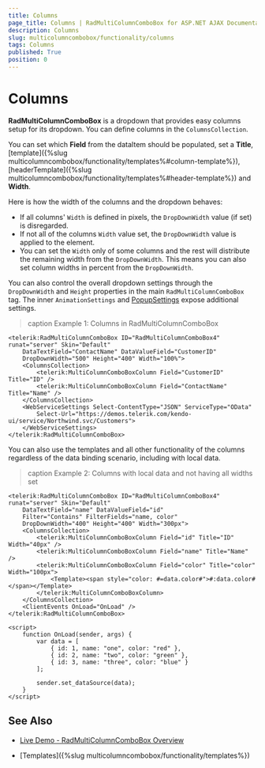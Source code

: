 ```yaml
---
title: Columns
page_title: Columns | RadMultiColumnComboBox for ASP.NET AJAX Documentation
description: Columns
slug: multicolumncombobox/functionality/columns
tags: Columns
published: True
position: 0
---
```


# Columns

**RadMultiColumnComboBox** is a dropdown that provides easy columns setup for its dropdown. You can define columns in the `ColumnsCollection`.

You can set which **Field** from the dataItem should be populated, set a **Title**, [template]({%slug multicolumncombobox/functionality/templates%#column-template%}), [headerTemplate]({%slug multicolumncombobox/functionality/templates%#header-template%}) and **Width**.

Here is how the width of the columns and the dropdown behaves:

* If all columns' `Width` is defined in pixels, the `DropDownWidth` value (if set) is disregarded.
* If not all of the columns `Width` value set, the `DropDownWidth` value is applied to the element.
* You can set the `Width` only of some columns and the rest will distribute the remaining width from the `DropDownWidth`. This means you can also set column widths in percent from the `DropDownWidth`.

You can also control the overall dropdown settings through the `DropDownWidth` and `Height` properties in the main `RadMultiColumnComboBox` tag. The inner `AnimationSettings` and [PopupSettings](https://docs.telerik.com/kendo-ui/api/javascript/ui/multicolumncombobox/configuration/popup) expose additional settings.

>caption Example 1: Columns in RadMultiColumnComboBox

````ASP.NET
<telerik:RadMultiColumnComboBox ID="RadMultiColumnComboBox4" runat="server" Skin="Default"
    DataTextField="ContactName" DataValueField="CustomerID"
    DropDownWidth="500" Height="400" Width="100%">
    <ColumnsCollection>
        <telerik:MultiColumnComboBoxColumn Field="CustomerID" Title="ID" />
        <telerik:MultiColumnComboBoxColumn Field="ContactName" Title="Name" />
    </ColumnsCollection>
    <WebServiceSettings Select-ContentType="JSON" ServiceType="OData"
        Select-Url="https://demos.telerik.com/kendo-ui/service/Northwind.svc/Customers">
    </WebServiceSettings>
</telerik:RadMultiColumnComboBox>
````

You can also use the templates and all other functionality of the columns regardless of the data binding scenario, including with local data.

>caption Example 2: Columns with local data and not having all widths set

````ASP.NET
<telerik:RadMultiColumnComboBox ID="RadMultiColumnComboBox4" runat="server" Skin="Default"
	DataTextField="name" DataValueField="id"
	Filter="Contains" FilterFields="name, color"
	DropDownWidth="400" Height="400" Width="300px">
	<ColumnsCollection>
		<telerik:MultiColumnComboBoxColumn Field="id" Title="ID" Width="40px" />
		<telerik:MultiColumnComboBoxColumn Field="name" Title="Name" />
		<telerik:MultiColumnComboBoxColumn Field="color" Title="color" Width="100px">
			<Template><span style="color: #=data.color#">#:data.color#</span></Template>
		</telerik:MultiColumnComboBoxColumn>
	</ColumnsCollection>
	<ClientEvents OnLoad="OnLoad" />
</telerik:RadMultiColumnComboBox>

<script>
	function OnLoad(sender, args) {
		var data = [
			{ id: 1, name: "one", color: "red" },
			{ id: 2, name: "two", color: "green" },
			{ id: 3, name: "three", color: "blue" }
		];

		sender.set_dataSource(data);
	}
</script>
````



## See Also

* [Live Demo - RadMultiColumnComboBox Overview](http://demos.telerik.com/aspnet-ajax/multicolumncombobox/overview/defaultcs.aspx)

* [Templates]({%slug multicolumncombobox/functionality/templates%})


